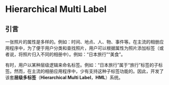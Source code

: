 # Hierarchical Multi Label

## 引言

一张照片的属性是多样的。例如：时间、地点、人、物、事件等。在主流的相册应用程序中，为了便于用户分类和查找照片，用户可以根据属性为照片添加标签（或者说，将照片归入不同的相册中）。例如：“日本旅行”“美食”。

有时，用户以某种层级逻辑来命名标签。例如：“日本旅行”属于“旅行”标签的子标签。然而，在主流的相册应用程序中，少有支持这种子标签功能的。因此，开发了该套**层级多标签**（**Hierarchical Multi Label**，**HML**）系统。
